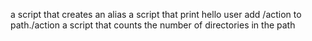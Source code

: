 a script that creates an alias
a script that print hello user
add /action to path./action
a script that counts the number of directories in the path
